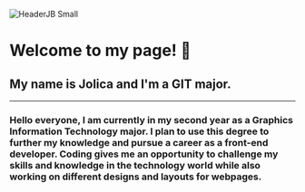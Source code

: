 ![HeaderJB  Small](https://github.com/user-attachments/assets/779e3656-99b6-4116-9696-2a603a299edc)


# Welcome to my page! 👋

## **My name is Jolica and I'm a GIT major.**
---
### Hello everyone, I am currently in my second year as a Graphics Information Technology major. I plan to use this degree to further my knowledge and pursue a career as a front-end developer. Coding gives me an opportunity to challenge my skills and knowledge in the technology world while also working on different designs and layouts for webpages. 
